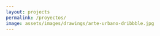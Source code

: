 ```yaml
---
layout: projects
permalink: /proyectos/
image: assets/images/drawings/arte-urbano-dribbble.jpg
---
```


